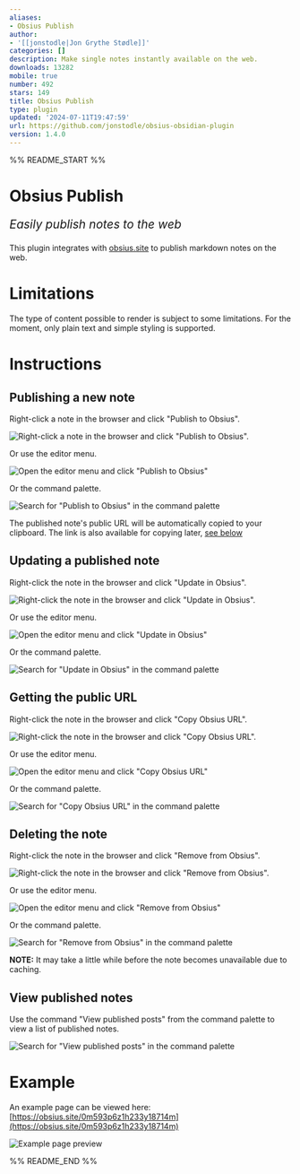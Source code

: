 ```yaml
---
aliases:
- Obsius Publish
author:
- '[[jonstodle|Jon Grythe Stødle]]'
categories: []
description: Make single notes instantly available on the web.
downloads: 13282
mobile: true
number: 492
stars: 149
title: Obsius Publish
type: plugin
updated: '2024-07-11T19:47:59'
url: https://github.com/jonstodle/obsius-obsidian-plugin
version: 1.4.0
---
```


%% README_START %%

# Obsius Publish

<p style="font-size:1.5em"><em>Easily publish notes to the web</em></p>

This plugin integrates with [obsius.site](https://obsius.site) to publish markdown notes on the web.

# Limitations

The type of content possible to render is subject to some limitations. For the moment, only plain text and simple styling is supported.

# Instructions

## Publishing a new note

Right-click a note in the browser and click "Publish to Obsius".

![Right-click a note in the browser and click "Publish to Obsius".](https://raw.githubusercontent.com/jonstodle/obsius-obsidian-plugin/HEAD/media/file-publish.jpg)

Or use the editor menu.

![Open the editor menu and click "Publish to Obsius"](https://raw.githubusercontent.com/jonstodle/obsius-obsidian-plugin/HEAD/media/file-menu-publish.jpg)

Or the command palette.

![Search for "Publish to Obsius" in the command palette](https://raw.githubusercontent.com/jonstodle/obsius-obsidian-plugin/HEAD/media/command-publish.jpg)

The published note's public URL will be automatically copied to your clipboard. The link is also available for copying later, [see below](#getting-the-public-url)

## Updating a published note

Right-click the note in the browser and click "Update in Obsius".

![Right-click the note in the browser and click "Update in Obsius".](https://raw.githubusercontent.com/jonstodle/obsius-obsidian-plugin/HEAD/media/file-update.jpg)

Or use the editor menu.

![Open the editor menu and click "Update in Obsius"](https://raw.githubusercontent.com/jonstodle/obsius-obsidian-plugin/HEAD/media/file-menu-update.jpg)

Or the command palette.

![Search for "Update in Obsius" in the command palette](https://raw.githubusercontent.com/jonstodle/obsius-obsidian-plugin/HEAD/media/command-update.jpg)

## Getting the public URL

Right-click the note in the browser and click "Copy Obsius URL".

![Right-click the note in the browser and click "Copy Obsius URL".](https://raw.githubusercontent.com/jonstodle/obsius-obsidian-plugin/HEAD/media/file-copy-url.jpg)

Or use the editor menu.

![Open the editor menu and click "Copy Obsius URL"](https://raw.githubusercontent.com/jonstodle/obsius-obsidian-plugin/HEAD/media/file-menu-copy-url.jpg)

Or the command palette.

![Search for "Copy Obsius URL" in the command palette](https://raw.githubusercontent.com/jonstodle/obsius-obsidian-plugin/HEAD/media/command-copy-url.jpg)

## Deleting the note

Right-click the note in the browser and click "Remove from Obsius".

![Right-click the note in the browser and click "Remove from Obsius".](https://raw.githubusercontent.com/jonstodle/obsius-obsidian-plugin/HEAD/media/file-remove.jpg)

Or use the editor menu.

![Open the editor menu and click "Remove from Obsius"](https://raw.githubusercontent.com/jonstodle/obsius-obsidian-plugin/HEAD/media/file-menu-remove.jpg)

Or the command palette.

![Search for "Remove from Obsius" in the command palette](https://raw.githubusercontent.com/jonstodle/obsius-obsidian-plugin/HEAD/media/command-remove.jpg)

**NOTE:** It may take a little while before the note becomes unavailable due to caching.

## View published notes

Use the command "View published posts" from the command palette to view a list of published notes.

![Search for "View published posts" in the command palette](https://raw.githubusercontent.com/jonstodle/obsius-obsidian-plugin/HEAD/media/command-list-posts.jpg)

# Example

An example page can be viewed here: [https://obsius.site/0m593p6z1h233y18714m](https://obsius.site/0m593p6z1h233y18714m)

![Example page preview](https://raw.githubusercontent.com/jonstodle/obsius-obsidian-plugin/HEAD/media/example-page.png)


%% README_END %%